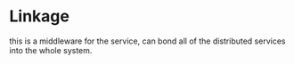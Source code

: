 Linkage
=================

this is a middleware for the service, 
can bond all of the distributed services into the whole system.
